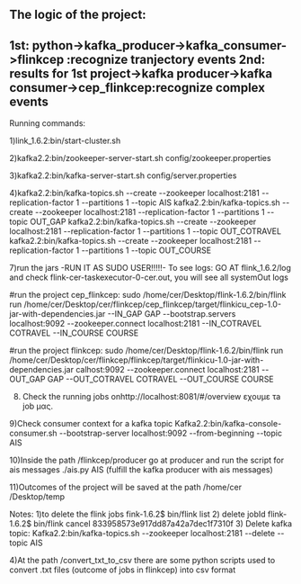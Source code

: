 The logic of the project:
--------------------------------------------------------------------------------------------------------------------------
1st: python->kafka_producer->kafka_consumer->flinkcep :recognize tranjectory events
2nd: results for 1st project->kafka producer->kafka consumer->cep_flinkcep:recognize complex events
--------------------------------------------------------------------------------------------------------------------------

Running commands:

1)link_1.6.2:bin/start-cluster.sh

2)kafka2.2:bin/zookeeper-server-start.sh config/zookeeper.properties

3)kafka2.2:bin/kafka-server-start.sh config/server.properties

4)kafka2.2:bin/kafka-topics.sh --create --zookeeper localhost:2181 --replication-factor 1 --partitions 1 --topic AIS
kafka2.2:bin/kafka-topics.sh --create --zookeeper localhost:2181 --replication-factor 1 --partitions 1 --topic OUT_GAP
kafka2.2:bin/kafka-topics.sh --create --zookeeper localhost:2181 --replication-factor 1 --partitions 1 --topic  OUT_COTRAVEL
kafka2.2:bin/kafka-topics.sh --create --zookeeper localhost:2181 --replication-factor 1 --partitions 1 --topic  OUT_COURSE

7)run the jars  -RUN IT AS SUDO USER!!!!!-
To see logs: GO AT flink_1.6.2/log and check flink-cer-taskexecutor-0-cer.out, you will see all systemOut logs

#run the project cep_flinkcep:
sudo /home/cer/Desktop/flink-1.6.2/bin/flink run /home/cer/Desktop/cer/flinkcep/cep_flinkcep/target/flinkicu_cep-1.0-jar-with-dependencies.jar --IN_GAP GAP --bootstrap.servers localhost:9092 --zookeeper.connect localhost:2181 --IN_COTRAVEL COTRAVEL --IN_COURSE COURSE

#run the project flinkcep: 
sudo /home/cer/Desktop/flink-1.6.2/bin/flink run /home/cer/Desktop/cer/flinkcep/flinkcep/target/flinkicu-1.0-jar-with-dependencies.jar calhost:9092 --zookeeper.connect localhost:2181 --OUT_GAP GAP --OUT_COTRAVEL COTRAVEL --OUT_COURSE COURSE

8) Check the running jobs onhttp://localhost:8081/#/overview εχουμε τa job μας.
 
9)Check consumer context for a kafka topic Kafka2.2:bin/kafka-console-consumer.sh --bootstrap-server localhost:9092 --from-beginning --topic AIS 
 
10)Inside the path /flinkcep/producer go at producer and run the script for ais messages ./ais.py AIS (fulfill the kafka producer with ais messages)

11)Outcomes of the project will be saved at the path /home/cer /Desktop/temp


Notes:
1)to delete the flink jobs
    fink-1.6.2$ bin/flink list
2) delete jobId
       flink-1.6.2$ bin/flink cancel 833958573e917dd87a42a7dec1f7310f 
3) Delete kafka topic:
        Kafka2.2:bin/kafka-topics.sh --zookeeper localhost:2181 --delete --topic AIS
 
4)At the path /convert_txt_to_csv there are some python scripts used to convert .txt files (outcome of jobs in flinkcep) into csv format


